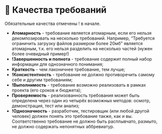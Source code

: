 # 📍 Качества требований

Обязательные качества отмечены ! в начале.

* **Атомарность** - требование является атомарным, если его нельзя декомпозировать на несколько требований. Например, “Требуется ограничить загрузку файлов размером более 20мб” является атомарным, т.к. его нельзя разделить на несколько частей (нужен более очевидный пример!)
* **!Завершенность и полнота** - требование содержит полный набор информации для однозначного понимания;
* **Краткость** - чем лаконичнее требование, тем лучше;
* **!Консистентность** - требование не должно противоречить самому себе и другим требованиям;
* **!Выполнимость** - требование возможно реализовать в рамках проекта (его сроков и бюджета);
* **Проверяемость** - реализованность требования может быть определена через один из четырёх возможных методов: осмотр, демонстрация, тест или анализ;
* **!Однозначность** - разработчик, тестировщик (или любой другой человек) должен понять это требование также, как и вы. Соответственно требование не должно быть расплывчато, размыто, не должно содержать непонятных аббревиатур.

